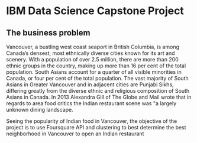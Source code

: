 # __IBM Data Science Capstone Project__

## The business problem

Vancouver, a bustling west coast seaport in British Columbia, is among Canada’s densest, most ethnically diverse cities known for its art and scenery. With a population of over 2.5 million, there are more than 200 ethnic groups in the country, making up more than 16 per cent of the total population. South Asians account for a quarter of all visible minorities in Canada, or four per cent of the total population. The vast majority of South Asians in Greater Vancouver and in adjacent cities are Punjabi Sikhs, differing greatly from the diverse ethnic and religious composition of South Asians in Canada. In 2013 Alexandra Gill of The Globe and Mail wrote that in regards to area food critics the Indian restaurant scene was "a largely unknown dining landscape.

Seeing the popularity of Indian food in Vancouver, the objective of the project is to use Foursquare API and clustering to best determine the best neighborhood in Vancouver to open an Indian restaurant
